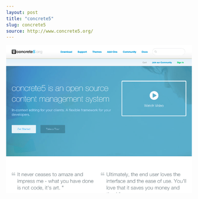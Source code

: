 ```yaml
---
layout: post
title: "concrete5"
slug: concrete5
source: http://www.concrete5.org/
---
```


<img src="/screenshots/concrete5.png">
